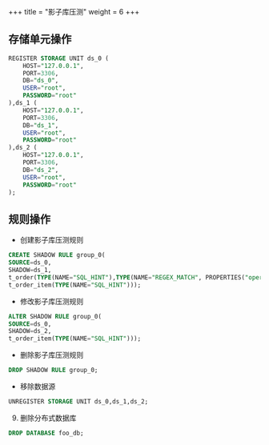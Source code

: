 +++
title = "影子库压测"
weight = 6
+++

## 存储单元操作

```sql
REGISTER STORAGE UNIT ds_0 (
    HOST="127.0.0.1",
    PORT=3306,
    DB="ds_0",
    USER="root",
    PASSWORD="root"
),ds_1 (
    HOST="127.0.0.1",
    PORT=3306,
    DB="ds_1",
    USER="root",
    PASSWORD="root"
),ds_2 (
    HOST="127.0.0.1",
    PORT=3306,
    DB="ds_2",
    USER="root",
    PASSWORD="root"
);
```

## 规则操作

- 创建影子库压测规则

```sql
CREATE SHADOW RULE group_0(
SOURCE=ds_0,
SHADOW=ds_1,
t_order(TYPE(NAME="SQL_HINT"),TYPE(NAME="REGEX_MATCH", PROPERTIES("operation"="insert","column"="user_id", "regex"='[1]'))), 
t_order_item(TYPE(NAME="SQL_HINT")));
```

- 修改影子库压测规则

```sql
ALTER SHADOW RULE group_0(
SOURCE=ds_0,
SHADOW=ds_2,
t_order_item(TYPE(NAME="SQL_HINT")));
```

- 删除影子库压测规则

```sql
DROP SHADOW RULE group_0;
```

- 移除数据源

```sql
UNREGISTER STORAGE UNIT ds_0,ds_1,ds_2;
```

9. 删除分布式数据库

```sql
DROP DATABASE foo_db;
```
